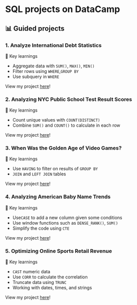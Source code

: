 # SQL projects on DataCamp
## 📊 Guided projects

### 1. Analyze International Debt Statistics
🔑 Key learnings
* Aggregate data with ```SUM()```, ```MAX()```, ```MIN()```
* Filter rows using ```WHERE```,```GROUP BY```
* Use subquery in ```WHERE``` 

View my project [here](https://github.com/qanhnn12/DataCamp-SQL-projects/tree/main/Analyze%20International%20Debt%20Statistics)!

### 2. Analyzing NYC Public School Test Result Scores
🔑 Key learnings
* Count unique values with ```COUNT(DISTINCT)``` 
* Combine ```SUM()``` and ```COUNT()``` to calculate in each row


View my project [here](https://github.com/qanhnn12/DataCamp-SQL-projects/tree/main/Analyzing%20NYC%20Public%20School%20Test%20Result%20Scores)!

### 3. When Was the Golden Age of Video Games?
🔑 Key learnings
* Use ```HAVING``` to filter on results of ```GROUP BY```
* ```JOIN``` and ```LEFT JOIN``` tables

View my project [here](https://github.com/qanhnn12/DataCamp-SQL-projects/tree/main/When%20Was%20the%20Golden%20Age%20of%20Video%20Games)!

### 4. Analyzing American Baby Name Trends
🔑 Key learnings
* Use```CASE``` to add a new column given some conditions
* Use window functions such as ```DENSE_RANK()```, ```SUM()```
* Simplify the code using ```CTE```

View my project [here](https://github.com/qanhnn12/DataCamp-SQL-projects/tree/main/Analyzing%20American%20Baby%20Name%20Trends)!

### 5. Optimizing Online Sports Retail Revenue
🔑 Key learnings
* ```CAST``` numeric data
* Use ```CORR``` to calculate the correlation
* Truncate data using ```TRUNC```
* Working with dates, times, and strings

View my project [here](https://github.com/qanhnn12/DataCamp-SQL-projects/tree/main/Optimizing%20Online%20Sports%20Retail%20Revenue)!
